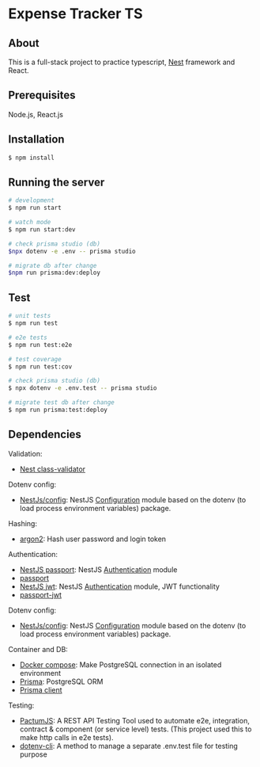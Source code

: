 # Expense Tracker TS

## About

This is a full-stack project to practice typescript, [Nest](https://github.com/nestjs/nest) framework and React.

## Prerequisites

Node.js, React.js

## Installation

```bash
$ npm install
```

## Running the server

```bash
# development
$ npm run start

# watch mode
$ npm run start:dev

# check prisma studio (db)
$npx dotenv -e .env -- prisma studio

# migrate db after change
$npm run prisma:dev:deploy
```

## Test

```bash
# unit tests
$ npm run test

# e2e tests
$ npm run test:e2e

# test coverage
$ npm run test:cov

# check prisma studio (db)
$ npx dotenv -e .env.test -- prisma studio

# migrate test db after change
$ npm run prisma:test:deploy
```

## Dependencies

Validation:

- [Nest class-validator](https://docs.nestjs.com/pipes#class-validator)

Dotenv config:

- [NestJs/config](https://www.npmjs.com/package/@nestjs/config): NestJS [Configuration](https://docs.nestjs.com/fundamentals/dynamic-modules) module based on the dotenv (to load process environment variables) package.

Hashing:

- [argon2](https://www.npmjs.com/package/argon2): Hash user password and login token

Authentication:

- [NestJS passport](https://www.npmjs.com/package/@nestjs/passport): NestJS [Authentication](https://docs.nestjs.com/security/authentication#jwt-functionality) module
- [passport](https://www.npmjs.com/package/passport)
- [NestJS jwt](https://www.npmjs.com/package/@nestjs/jwt): NestJS [Authentication](https://docs.nestjs.com/security/authentication#jwt-functionality) module, JWT functionality
- [passport-jwt](https://www.npmjs.com/package/passport-jwt)

Dotenv config:

- [NestJs/config](https://www.npmjs.com/package/@nestjs/config): NestJS [Configuration](https://docs.nestjs.com/fundamentals/dynamic-modules) module based on the dotenv (to load process environment variables) package.

Container and DB:

- [Docker compose](https://docs.docker.com/compose/): Make PostgreSQL connection in an isolated environment
- [Prisma](https://www.prisma.io/): PostgreSQL ORM
- [Prisma client](https://www.npmjs.com/package/@prisma/client)

Testing:

- [PactumJS](https://www.npmjs.com/package/pactum): A REST API Testing Tool used to automate e2e, integration, contract & component (or service level) tests. (This project used this to make http calls in e2e tests).
- [dotenv-cli](https://www.npmjs.com/package/dotenv-cli): A method to manage a separate .env.test file for testing purpose
